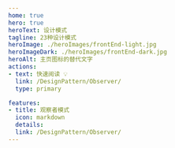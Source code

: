 ```yaml
---
home: true
hero: true
heroText: 设计模式
tagline: 23种设计模式
heroImage: ./heroImages/frontEnd-light.jpg
heroImageDark: ./heroImages/frontEnd-dark.jpg
heroAlt: 主页图标的替代文字
actions:
- text: 快速阅读 💡
  link: /DesignPattern/Observer/
  type: primary

features:
- title: 观察者模式
  icon: markdown
  details: 
  link: /DesignPattern/Observer/
---
```


